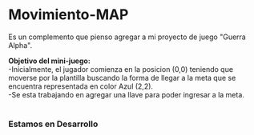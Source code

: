 # Movimiento-MAP
Es un complemento que pienso agregar a mi proyecto de juego "Guerra Alpha".

<b>Objetivo del mini-juego:</b>
<br>
-Inicialmente, el jugador comienza en la posicion (0,0) teniendo que moverse por la plantilla buscando 
la forma de llegar a la meta que se encuentra representada en color Azul (2,2).
<br>
-Se esta trabajando en agregar una llave para poder ingresar a la meta.
<br>
<br>
<h3>Estamos en Desarrollo</h3>




